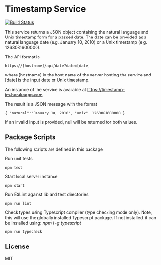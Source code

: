 # Timestamp Service

[![Build Status](https://travis-ci.org/fcc-joemcintyre/timestamp.svg?branch=master)](https://travis-ci.org/fcc-joemcintyre/timestamp)

This service returns a JSON object containing the natural language
and Unix timestamp form for a passed date. The date can be provided
as a natural language date (e.g. January 10, 2010) or a Unix timestamp
(e.g. 1263081600000).

The API format is

    https://[hostname]/api/date?date=[date]

where [hostname] is the host name of the server hosting the service and
[date] is the input date or Unix timestamp.

An instance of the service is available at https://timestamp-jm.herukoapp.com

The result is a JSON message with the format

    { "natural":"January 10, 2010", "unix": 1263081600000 }

If an invalid input is provided, null will be returned for both values.

## Package Scripts

The following scripts are defined in this package

Run unit tests

```
npm test
```

Start local server instance

```
npm start
```

Run ESLint against lib and test directories

```
npm run lint
```

Check types using Typescript compiler (type checking mode only). Note, this will
use the globally installed Typescript package. If not installed, it can be installed
using: *npm i -g typescript*

```
npm run typecheck
```

## License
MIT
